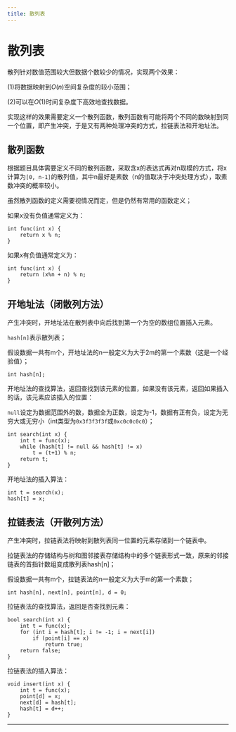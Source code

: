 ```yaml
---
title: 散列表
---
```


# 散列表

<script type="text/javascript" src="/include/head.js"></script>

散列针对数值范围较大但数据个数较少的情况，实现两个效果：

(1)将数据映射到$O(n)$空间复杂度的较小范围；

(2)可以在$O(1)$时间复杂度下高效地查找数据。

实现这样的效果需要定义一个散列函数，散列函数有可能将两个不同的数映射到同一个位置，即产生冲突，于是又有两种处理冲突的方式，拉链表法和开地址法。

## 散列函数

根据题目具体需要定义不同的散列函数，采取含x的表达式再对n取模的方式，将x计算为`[0, n-1]`的散列值，其中n最好是素数（n的值取决于冲突处理方式），取素数冲突的概率较小。

虽然散列函数的定义需要视情况而定，但是仍然有常用的函数定义；

如果x没有负值通常定义为：

```
int func(int x) {
    return x % n;
}
```

如果x有负值通常定义为：

```
int func(int x) {
    return (x%n + n) % n;
}
```

## 开地址法（闭散列方法）

产生冲突时，开地址法在散列表中向后找到第一个为空的数组位置插入元素。

`hash[n]`表示散列表；

假设数据一共有m个，开地址法的n一般定义为大于2m的第一个素数（这是一个经验值）；

```
int hash[n];
```

开地址法的查找算法，返回查找到该元素的位置，如果没有该元素，返回如果插入的话，该元素应该插入的位置：

`null`设定为数据范围外的数，数据全为正数，设定为-1，数据有正有负，设定为无穷大或无穷小（int类型为`0x3f3f3f3f`或`0xc0c0c0c0`）；

```
int search(int x) {
    int t = func(x);
    while (hash[t] != null && hash[t] != x)
        t = (t+1) % n;
    return t;
}
```

开地址法的插入算法：

```
int t = search(x);
hash[t] = x;
```

## 拉链表法（开散列方法）

产生冲突时，拉链表法将映射到散列表同一位置的元素存储到一个链表中。

拉链表法的存储结构与树和图邻接表存储结构中的多个链表形式一致，原来的邻接链表的首指针数组变成散列表hash[n]；

假设数据一共有m个，拉链表法的n一般定义为大于m的第一个素数；

```
int hash[n], next[n], point[n], d = 0;
```

拉链表法的查找算法，返回是否查找到元素：

```
bool search(int x) {
    int t = func(x);
    for (int i = hash[t]; i != -1; i = next[i])
        if (point[i] == x)
            return true;
    return false;
}
```

拉链表法的插入算法：

```
void insert(int x) {
    int t = func(x);
    point[d] = x;
    next[d] = hash[t];
    hash[t] = d++;
}
```

---

<script type="text/javascript" src="/include/tail.js"></script>
